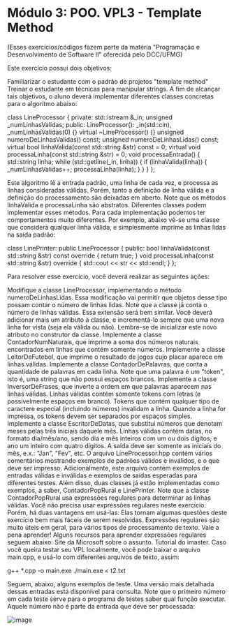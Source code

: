 # Módulo 3: POO. VPL3 - Template Method
(Esses exercícios/códigos fazem parte da matéria "Programação e Desenvolvimento de Software II" oferecida pelo DCC/UFMG)

﻿﻿Este exercício possui dois objetivos:

Familiarizar o estudante com o padrão de projetos "template method"
Treinar o estudante em técnicas para manipular strings.
A fim de alcançar tais objetivos, o aluno deverá implementar diferentes classes concretas para o algoritmo abaixo:

class LineProcessor {
  private:
    std::istream &_in;
    unsigned _numLinhasValidas;
  public:
    LineProcessor(): _in(std::cin), _numLinhasValidas(0) {}
    virtual ~LineProcessor() {}
    unsigned numeroDeLinhasValidas() const;
    unsigned numeroDeLinhasLidas() const;
    virtual bool linhaValida(const std::string &str) const = 0;
    virtual void processaLinha(const std::string &str) = 0;
    void processaEntrada() {
      std::string linha;
      while (std::getline(_in, linha)) {
        if (linhaValida(linha)) {
          _numLinhasValidas++;
          processaLinha(linha);
        }
      }
    }
};

Este algoritmo lê a entrada padrão, uma linha de cada vez, e processa as linhas consideradas válidas. Porém, tanto a definição de linha válida e a definição do processamento são deixadas em aberto. Note que os métodos linhaValida e processaLinha são abstratos. Diferentes classes podem implementar esses métodos. Para cada implementação podemos ter comportamentos muito diferentes. Por exemplo, abaixo vê-se uma classe que considera qualquer linha válida, e simplesmente imprime as linhas lidas na saída padrão:

class LinePrinter: public LineProcessor {
  public:
    bool linhaValida(const std::string &str) const override {
      return true;
    }
    void processaLinha(const std::string &str) override {
      std::cout << str << std::endl;
    }
};

Para resolver esse exercício, você deverá realizar as seguintes ações:

Modifique a classe LineProcessor, implementando o método numeroDeLinhasLidas. Essa modificação vai permitir que objetos desse tipo possam contar o número de linhas lidas. Note que a classe já conta o número de linhas válidas. Essa extensão será bem similar. Você deverá adicionar mais um atributo à classe, e incrementá-lo sempre que uma nova linha for vista (seja ela válida ou não). Lembre-se de inicializar este novo atributo no construtor da classe.
Implemente a classe ContadorNumNaturais, que imprime a soma dos números naturais encontrados em linhas que contém somente números.
Implemente a classe LeitorDeFutebol, que imprime o resultado de jogos cujo placar aparece em linhas válidas.
Implemente a classe ContadorDePalavras, que conta a quantidade de palavras em cada linha. Note que uma palavra é um "token", isto é, uma string que não possui espaços brancos.
Implemente a classe InversorDeFrases, que inverte a ordem em que palavras aparecem nas linhas válidas. Linhas válidas contém somente tokens com letras (e possivelmente espaços em branco). Tokens que contém qualquer tipo de caractere especial (incluindo números) invalidam a linha. Quando a linha for impressa, os tokens devem ser separados por espaços simples.
Implemente a classe EscritorDeDatas, que substitui números que denotam meses pelas três iniciais daquele mês. Linhas válidas contém datas, no formato dia/mês/ano, sendo dia e mês inteiros com um ou dois dígitos, e ano um inteiro com quatro dígitos. A saída deve ser somente as iniciais do mês, e.x.: "Jan", "Fev", etc.
O arquivo LineProcessor.hpp contém vários comentários mostrando exemplos de padrões válidos e inválidos, e o que deve ser impresso. Adicionalmente, este arquivo contém exemplos de entradas válidas e inválidas e exemplos de saídas esperadas para diferentes testes. Além disso, duas classes já estão implementadas como exemplos, a saber, ContadorPopRural e LinePrinter. Note que a classe ContadorPopRural usa expressões regulares para determinar as linhas válidas. Você não precisa usar expressões regulares neste exercício. Porém, há duas vantagens em usá-las:
Elas tornam algumas questões deste exercício bem mais fáceis de serem resolvidas.
Expressões regulares são muito úteis em geral, para vários tipos de processamento de texto. Vale a pena aprender!
Alguns recursos para aprender expressões regulares seguem abaixo:
Site da Microsoft sobre o assunto.
Tutorial do imaster.
Caso você queira testar seu VPL localmente, você pode baixar o arquivo main.cpp, e usá-lo com diferentes arquivos de texto, assim:

g++ *.cpp -o main.exe
./main.exe < t2.txt

Seguem, abaixo, alguns exemplos de teste. Uma versão mais detalhada dessas entradas está disponível para consulta. Note que o primeiro número em cada teste serve para o programa de testes saber qual função executar. Aquele número não é parte da entrada que deve ser processada:

![image](https://user-images.githubusercontent.com/83244223/131255444-60ae375e-2d78-488d-ac71-a6951db6f98f.png)
